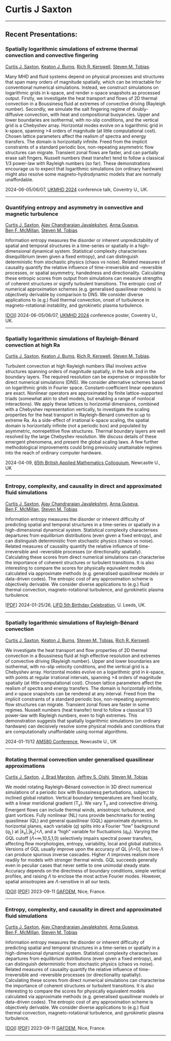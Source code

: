 # Curtis J Saxton
---

## Recent Presentations:

### Spatially logarithmic simulations of extreme thermal convection and convective fingering
[Curtis&nbsp;J.&nbsp;Saxton](https://orcid.org/0000-0002-5441-1978),
[Keaton&nbsp;J.&nbsp;Burns](https://orcid.org/0000-0003-4761-4766),
[Rich&nbsp;R.&nbsp;Kerswell](https://orcid.org/0000-0001-5460-5337),
[Steven&nbsp;M.&nbsp;Tobias](https://orcid.org/0000-0003-0205-7716).

Many MHD and fluid systems depend on physical processes and structures that span many orders of magnitude spatially, which can be intractable for conventional numerical simulations.  Instead, we construct simulations on logarithmic grids in k-space, and render x-space snapshots as processed output.  Firstly, we investigate the heat transport and flows of 2D thermal convection in a Boussinesq fluid at extremes of convective driving (Rayleigh number).
Secondly, we simulate the salt fingering regime of doubly-diffusive convection, with heat and compositional buoyancies.
Upper and lower boundaries are isothermal, with no-slip conditions, and the vertical grid is a Chebyshev array.
Horizontal modes evolve on a logarithmic grid in k-space, spanning >4 orders of magnitude (at little computational cost).
Chosen lattice parameters affect the realism of spectra and energy transfers. The domain is horizontally infinite.
Freed from the implicit constraints of a standard periodic box, non-repeating asymmetric flow structures can migrate.
Transient zonal flows are faster, and can partially erase salt fingers.
Nusselt numbers (heat transfer) tend to follow a classical 1/3 power-law with Rayleigh numbers (so far).
These demonstrations encourage us to expect that logarithmic simulations (on ordinary hardware) might also resolve some magneto-hydrodynamic models that are normally unaffordable.

2024-06-05/06/07,
[UKMHD 2024](https://ukmhd2024.com/)
conference talk,
Coventry&nbsp;U., UK.

---

### Quantifying entropy and asymmetry in convective and magnetic turbulence

[Curtis&nbsp;J.&nbsp;Saxton](https://orcid.org/0000-0002-5441-1978),
[Ajay&nbsp;Chandrarajan&nbsp;Jayalekshmi](https://orcid.org/0000-0002-6447-581X),
[Anna&nbsp;Guseva](https://orcid.org/0000-0003-2831-184X),
[Ben&nbsp;F.&nbsp;McMillan](https://orcid.org/0000-0003-1509-2940),
[Steven&nbsp;M.&nbsp;Tobias](https://orcid.org/0000-0003-0205-7716)

Information entropy measures the disorder or inherent unpredictability of spatial and temporal structures in a time-series or spatially in a high-dimensional dynamical system.
Statistical complexity characterises disequilibrium (even given a fixed entropy), and can distinguish deterministic from stochastic physics (chaos vs noise).
Related measures of causality quantify the relative influence of time-irreversible and -reversible processes, or spatial asymmetry, handedness and directionality.
Calculating these entropic scores from output from simulations can measure strengths of coherent structures or signify turbulent transitions.
The entropic cost of numerical approximation schemes (e.g. generalised quasilinear models) is objectively derivable by comparison to DNS.
We consider diverse applications to (e.g.) fluid thermal convection, onset of turbulence in magneto-rotational instability, and gyrokinetic plasma turbulence.

\[[DOI](http://dx.doi.org/10.13140/RG.2.2.11456.96004)\]
2024-06-05/06/07,
[UKMHD 2024](https://ukmhd2024.com/)
conference poster,
Coventry&nbsp;U., UK.

---

### Spatially logarithmic simulations of Rayleigh-Bénard convection at high Ra
[Curtis&nbsp;J.&nbsp;Saxton](https://orcid.org/0000-0002-5441-1978),
[Keaton&nbsp;J.&nbsp;Burns](https://orcid.org/0000-0003-4761-4766),
[Rich&nbsp;R.&nbsp;Kerswell](https://orcid.org/0000-0001-5460-5337),
[Steven&nbsp;M.&nbsp;Tobias](https://orcid.org/0000-0003-0205-7716).

Turbulent convection at high Rayleigh numbers (Ra) involves active structures spanning orders of magnitude spatially,
in the bulk and in the boundary layers.
The required resolution can be expensive or impossible for direct numerical simulations (DNS).
We consider alternative schemes based on logarithmic grids in Fourier space.
Constant-coefficient linear operators are exact.
Nonlinear operators are approximated by finite lattice-supported triads
(somewhat akin to shell models, but enabling a range of nonlocal interactions).
We apply these lattices to horizontal dimensions,
combined with a Chebyshev representation vertically,
to investigate the scaling properties for the heat transport in Rayleigh-Benard convection up to extreme Ra.
As a side-effect of irrational k-space scaling,
the spatial domain is horizontally infinite (not a periodic box) and populated by asymmetric, nonrepetitive flow structures.
Thermal boundary layers are well resolved by the large Chebyshev resolution.
We discuss details of these emergent phenomena, and present the global scaling laws.
A few further methodological improvements could bring previously unattainable regimes into the reach of ordinary computer hardware.

2024-04-09,
[65th British Applied Mathematics Colloquium](https://conferences.ncl.ac.uk/bamc2024/),
Newcastle&nbsp;U., UK

---

### Entropy, complexity, and causality in direct and approximated fluid simulations
[Curtis&nbsp;J.&nbsp;Saxton](https://orcid.org/0000-0002-5441-1978),
[Ajay&nbsp;Chandrarajan&nbsp;Jayalekshmi](https://orcid.org/0000-0002-6447-581X),
[Anna&nbsp;Guseva](https://orcid.org/0000-0003-2831-184X),
[Ben&nbsp;F.&nbsp;McMillan](https://orcid.org/0000-0003-1509-2940),
[Steven&nbsp;M.&nbsp;Tobias](https://orcid.org/0000-0003-0205-7716)

Information entropy measures the disorder or inherent difficulty of predicting spatial and temporal structures
in a time-series or spatially in a high-dimensional dynamical system.
Statistical complexity characterises departures from equilibrium distributions (even given a fixed entropy),
and can distinguish deterministic from stochastic physics (chaos vs noise).
Related measures of causality quantify the relative influence of time-irreversible and 
-reversible processes (or directionality spatially).
Calculating these scores from direct numerical simulations can characterise the importance of coherent structures or turbulent transitions.
It is also interesting to compare the scores for physically equivalent models calculated via approximate methods
(e.g. generalised quasilinear models or data-driven codes).
The entropic cost of any approximation scheme is objectively derivable.
We consider diverse applications to
(e.g.) fluid thermal convection,
magneto-rotational turbulence,
and gyrokinetic plasma turbulence.

\[[PDF](20240125_saxton_poster.pdf)\]
2024-01-25/26,
[LIFD 5th Birthday Celebration](https://fluids.leeds.ac.uk/events/lifd-5th-birthday-celebration/),
U.&nbsp;Leeds, UK.

---

### Spatially logarithmic simulations of Rayleigh-Bénard convection
[Curtis&nbsp;J.&nbsp;Saxton](https://orcid.org/0000-0002-5441-1978),
[Keaton&nbsp;J.&nbsp;Burns](https://orcid.org/0000-0003-4761-4766),
[Steven&nbsp;M.&nbsp;Tobias](https://orcid.org/0000-0003-0205-7716),
[Rich&nbsp;R.&nbsp;Kerswell](https://orcid.org/0000-0001-5460-5337).

We investigate the heat transport and flow properties of 2D thermal convection
in a Boussinesq fluid at high effective resolution and extremes of convective driving (Rayleigh number). 
Upper and lower boundaries are isothermal,
with no-slip velocity conditions,
and the vertical grid is a Chebyshev array.
Horizontal modes evolve on a logarithmic grid in *k*-space,
with points at regular irrational intervals,
spanning >4 orders of magnitude spatially (at little computational cost).
Chosen lattice parameters affect the realism of spectra and energy transfers.
The domain is horizontally infinite,
and *x*-space snapshots can be rendered at any interval.
Freed from the implicit constraints of a standard periodic box,
non-repeating asymmetric flow structures can migrate.
Transient zonal flows are faster in some regimes.
Nusselt numbers (heat transfer) tend to follow a classical 1/3 power-law with Rayleigh numbers, even to high extremes.
This demonstration suggests that spatially
logarithmic simulations (on ordinary hardware)
can decisively resolve some physical models and conditions
that are computationally unaffordable using normal algorithms.

2024-01-11/12
[AMS80 Conference](https://conferences.ncl.ac.uk/ams80/), Newcastle&nbsp;U., UK

---

### Rotating thermal convection under generalised quasilinear approximations
[Curtis&nbsp;J.&nbsp;Saxton](https://orcid.org/0000-0002-5441-1978),
[J.&nbsp;Brad&nbsp;Marston](https://orcid.org/0000-0002-9751-829X),
[Jeffrey&nbsp;S.&nbsp;Oishi](https://orcid.org/0000-0001-8531-6570),
[Steven&nbsp;M.&nbsp;Tobias](https://orcid.org/0000-0003-0205-7716)

We model rotating Rayleigh–Bénard convection in 3D direct numerical simulations
of a periodic box with Boussinesq perturbations,
subject to inclined global rotation.
Vertical boundary temperatures are fixed locally, with a linear meridional gradient (T<sub>y</sub>).
We vary T<sub>y</sub> and convective driving.
Emergent flows can include thermal winds, anisotropic turbulence, and giant vortices.
Fully nonlinear (NL) runs provide benchmarks for testing quasilinear (QL) and general quasilinear (GQL) approximate dynamics.
In horizontal planes, each variable (*q*) splits into a Fourier “low” background (*q*<sub>L</sub>)
at \|*k<sub>x</sub>*\|,\|*k<sub>y</sub>*\|<*Λ*,
and a “high” variable for fluctuations (*q*<sub>H</sub>).
Varying the GQL cutoff (*Λ*=∞,10,5,1,0) selectively impairs spectral power transfers,
affecting flow morphologies, entropy, variability, local and global statistics.
Versions of GQL usually improve upon the accuracy of QL (*Λ*=0), but low-*Λ* can produce spurious inverse cascades.
Higher *Λ* improves realism more readily for models with stronger thermal winds.
GQL succeeds generally even in peculiar cases that never settle to one unimodal steady state.
Accuracy depends on the directness of boundary conditions, simple vertical profiles, 
and raising *Λ* to enclose the most active Fourier modes.
However, spatial anisotropies are *Λ*-sensitive in all our tests.

\[[DOI](http://dx.doi.org/10.13140/RG.2.2.13650.77764)\]
\[[PDF](pdf/20230911_saxton_poster_1.pdf)\]
2023-09-11 [GAFDEM](https://gafdem.sciencesconf.org/), Nice, France.

---

### Entropy, complexity, and causality in direct and approximated fluid simulations
[Curtis&nbsp;J.&nbsp;Saxton](https://orcid.org/0000-0002-5441-1978),
[Ajay&nbsp;Chandrarajan&nbsp;Jayalekshmi](https://orcid.org/0000-0002-6447-581X),
[Anna&nbsp;Guseva](https://orcid.org/0000-0003-2831-184X),
[Ben&nbsp;F.&nbsp;McMillan](https://orcid.org/0000-0003-1509-2940),
[Steven&nbsp;M.&nbsp;Tobias](https://orcid.org/0000-0003-0205-7716)

Information entropy measures the disorder or inherent difficulty of predicting spatial and temporal structures
in a time-series or spatially in a high-dimensional dynamical system.
Statistical complexity characterises departures from equilibrium distributions (even given a fixed entropy),
and can distinguish deterministic from stochastic physics (chaos vs noise).
Related measures of causality quantify the relative influence of time-irreversible and 
-reversible processes (or directionality spatially).
Calculating these scores from direct numerical simulations can characterise the importance of coherent structures or turbulent transitions.
It is also interesting to compare the scores for physically equivalent models calculated via approximate methods
(e.g. generalised quasilinear models or data-driven codes).
The entropic cost of any approximation scheme is objectively derivable.
We consider diverse applications to
(e.g.) fluid thermal convection,
magneto-rotational turbulence,
and gyrokinetic plasma turbulence.

\[[DOI](http://dx.doi.org/10.13140/RG.2.2.27072.55044)\]
\[[PDF](pdf/20230911_saxton_poster_2.pdf)\]
2023-09-11 [GAFDEM](https://gafdem.sciencesconf.org/), Nice, France.

---
